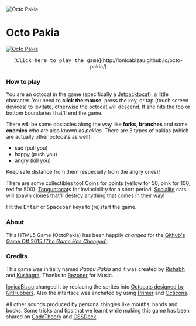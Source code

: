 ![Octo Pakia](http://i.imgur.com/MeEBu1E.png)

# Octo Pakia

[![Octo Pakia](http://i.imgur.com/pTQVPRl.jpg)](http://ionicabizau.github.io/octo-pakia/)

<center>
[<kbd>Click here to play the game</kbd>](http://ionicabizau.github.io/octo-pakia/)
</center>

### How to play

You are an octocat in the game (specifically a [Jetpacktocat](https://octodex.github.com/jetpacktocat/)), a little character. You need to **click the mouse**, press the  key, or tap (touch screen devices) to levitate, otherwise the octocat will descend. If she hits the top or bottom boundaries that'll end the game.

There will be some obstacles along the way like **forks**, **branches** and some **enemies** who are also known as _pakias_. There are 3 types of pakias (which are actually other octocats as well):

 * sad (pull you)
 * happy (push you)
 * angry (kill you)

Keep safe distance from them (especially from the angry ones)!

There are some collectibles too! Coins for points (yellow for 50, pink for 100, red for 500). [Topguntocat](https://octodex.github.com/topguntocat/)s for invincibility for a short period. [Socialite](https://octodex.github.com/socialite/) cats will spawn clones that'll destroy anything that comes in their way!

Hit the <kbd class="btn btn-sm">Enter</kbd> or <kbd class="btn btn-sm">Spacebar</kbd> keys to (re)start the game.

### About

This HTML5 Game (OctoPakia) has been happily _changed_ for the [Github's Game Off 2015 (_The Game Has Changed_)](https://github.com/blog/1972-the-game-has-changed).

### Credits

This game was initially named _Pappu Pakia_ and it was created by [Rishabh](https://twitter.com/_rishabhp) and [Kushagra](https://twitter.com/solitarydesigns). Thanks to [Rezoner](http://rezoner.net/) for Music.

[IonicaBizau](https://twitter.com/IonicaBizau) changed it by replacing the sprites into [Octocats designed by GitHubbers](http://octodex.github.com). Also the interface was enchated by using [Primer](http://primercss.io/) and [Octicons](https://octicons.github.com/).

All other sounds produced by personal thingies like mouths, hands and books. Some tricks and tips that we learnt while making this game has been shared on [CodeTheory](http://codetheory.in) and [CSSDeck](http://cssdeck.com/codecasts).
